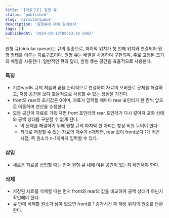 ```yaml
---
title: '[자료구조] 원형 큐'
status: 'published'
slug: 'circularqueue'
description: '원형큐에 대해 알아보자'
tags: []
publishedAt: '2024-03-12T00:53:42.508Z'
---
```

원형 큐(circular queue)는 큐의 일종으로, 마지막 위치가 첫 번째 위치와 연결되어 원형 형태를 이루는 자료구조이다. 원형 큐는 배열을 사용하여 구현되며, 주로 고정된 크기의 배열을 사용한다. 일반적인 큐와 달리, 원형 큐는 공간을 효율적으로 사용한다.

### 특징
- 기본wjrdls 큐의 처음과 끝을 논리적으로 연결하여 자료의 오버플로 문제를 해결하고, 저장 공간을 보다 효율적으로 사용할 수 있는 장점을 가진다.
- front와 rear의 초기값은 0이며, 자료가 입력될 때마다 rear 포인터가 한 칸씩 앞으로 이동하며 연산을 수행한다.
- 모든 공간이 자료로 가득 차면 front 포인터와 rear 포인터가 다시 같아져 포화 상태와 공백 상태를 구분할 수 없게 된다.
  - 이 문제를 해결하기 위해 원형 큐의 마지막 한 자리는 항상 비워 두어야 한다.
  - 최대로 저장할 수 있는 자료의 개수가 n개라면, rear 값이 front보다 1개 적은 시점, 즉 원소가 n-1개까지 입력할 수 있다.

### 삽입
- 새로운 자료를 삽입할 때는 먼저 원형 큐 내에 여유 공간이 있는지 확인해야 한다.

### 삭제
- 저장된 자료를 삭제할 때는 먼저 front와 rear의 값을 비교하여 공백 상태가 아닌지 확인해야 한다.
- 큐 안에 삭제할 원소가 남아 있으면 front를 1 증가시킨 후 해당 위치의 원소를 반환한다.
